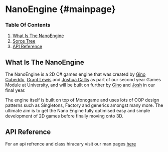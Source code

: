 NanoEngine	{#mainpage}
========

###  Table Of Contents

1. [What Is The NanoEngine](#what-is--the-nanoengine)
2. [Sorce Tree](#source-tree)
3. [API Reference](#api-refrence)

## What Is The NanoEngine 

The NanoEngine is a 2D C# games engine that was created by [Gino Cubeddu](https://github.com/GinoCubeddu), [Grant Lewis](https://github.com/Glewisguy123) and [Joshua Callis](https://github.com/joshuajordancallis) as part of our second year Games Module at University, and will be built on further by [Gino](https://github.com/GinoCubeddu) and [Josh](https://github.com/joshuajordancallis) in our final year.

The engine itself is built on top of Monogame and uses lots of OOP design patterns such as Singletons, Factory and generics amongst many more. The ultimate aim is to get the Nano Engine fully optimised easy and simple development of 2D games before finally moving onto 3D.

## API Reference

For an api refrence and class hiracary visit our man pages [here]()

